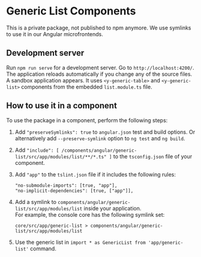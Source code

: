 # Generic List Components

This is a private package, not published to npm anymore. We use symlinks to use it in our Angular microfrontends.

## Development server

Run `npm run serve` for a development server. Go to `http://localhost:4200/`. The application reloads automatically if you change any of the source files.  
A sandbox application appears. It uses `<y-generic-table>` and `<y-generic-list>` components from the embedded `list.module.ts` file.

## How to use it in a component

To use the package in a component, perform the following steps:

1. Add `"preserveSymlinks": true` to `angular.json` test and build options. Or alternatively add `--preserve-symlink` option to `ng test` and `ng build`. 

2. Add `"include": [ /components/angular/generic-list/src/app/modules/list/**/*.ts" ]` to  the `tsconfig.json` file of your component.

3. Add `"app"` to  the `tslint.json` file if it includes the following rules: 

    ````
    "no-submodule-imports": [true, "app"],
    "no-implicit-dependencies": [true, ["app"]],
    ````

4. Add a symlink to `components/angular/generic-list/src/app/modules/list` inside your application.  
For example, the console core has the following symlink set:

    ```
    core/src/app/generic-list > components/angular/generic-list/src/app/modules/list
    ```

5. Use the generic list in `import * as GenericList from 'app/generic-list'` command.
    


